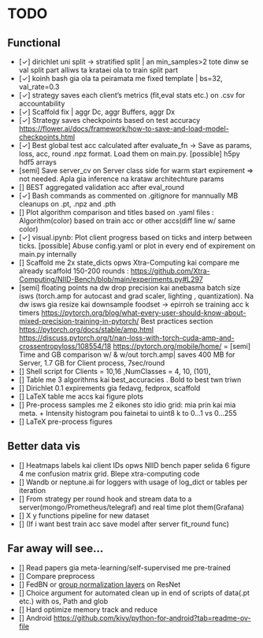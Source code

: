 # TODO

## Functional
- [✓] dirichlet uni split -> stratified split | an min_samples>2 tote dinw se val split part alliws ta krataei ola to train split part
- [✓] koinh bash gia ola ta peiramata me fixed template | bs=32, val_rate=0.3
- [✓] strategy saves each client’s metrics (fit,eval stats etc.) on .csv for accountability
- [✓] Scaffold fix | aggr Dc, aggr Buffers, aggr Dx
- [✓] Strategy saves checkpoints based on test accuracy 
https://flower.ai/docs/framework/how-to-save-and-load-model-checkpoints.html
- [✓] Best global test acc calculated after evaluate_fn -> Save as params, loss, acc, round .npz format. Load them on main.py. [possible] h5py hdf5 arrays
- [semi] Save server_cv on Server class side for warm start expirement => not needed. Apla gia inference na krataw architechture params 
- [] BEST aggregated validation acc after eval_round
- [✓] Bash commands as commented on .gitignore for mannually MB cleanups on .pt, .npz and .pth
- [] Plot algorithm comparison and titles based on .yaml files : Algorithm(color) based on train acc or other accs(diff line w/ same color)
- [✓] visual.ipynb: Plot client progress based on ticks and interp between ticks. [possible] Abuse config.yaml or plot in every end of expirement on main.py internally
- [] Scaffold me 2x state_dicts opws Xtra-Computing kai compare me already scaffold 150-200 rounds : https://github.com/Xtra-Computing/NIID-Bench/blob/main/experiments.py#L297
- [semi] floating points na dw drop precision kai anebasma batch size isws (torch.amp for autocast and grad scaler, lighting , quantization). Na dw isws gia resize kai downsample foodset -> epirroh se training acc k timers
https://pytorch.org/blog/what-every-user-should-know-about-mixed-precision-training-in-pytorch/ Best practices section
https://pytorch.org/docs/stable/amp.html
https://discuss.pytorch.org/t/nan-loss-with-torch-cuda-amp-and-crossentropyloss/108554/18
https://pytorch.org/mobile/home/
= [semi] Time and GB comparison w/ & w/out torch.amp| saves 400 MB for Server, 1.7 GB for Client process, 7sec/round 
- [] Shell script for Clients = 10,16 ,NumClasses = 4, 10, (101),
- [] Table me 3 algorithms kai best_accuracies . Bold to best twn triwn
- [] Dirichlet 0.1 expirements gia fedavg, fedprox, scaffold
- [] LaTeX table me accs kai figure plots
- [] Pre-process samples me 2 eikones sto idio grid: mia prin kai mia meta. + Intensity histogram pou fainetai to uint8 k to 0...1 vs 0...255
- [] LaTeX pre-process figures

## Better data vis
- [] Heatmaps labels kai client IDs opws NIID bench paper selida 6 figure 4 me confusion matrix grid. Blepe xtra-computing code
- [] Wandb or neptune.ai for loggers with usage of log_dict or tables per iteration
- [] From strategy per round hook and stream data to a server(mongo/Prometheus/telegraf) and real time plot them(Grafana)
- [] X y functions pipeline for new dataset
- [] (If i want best train acc save model after server fit_round func)

## Far away will see...
- [] Read papers gia meta-learning/self-supervised me pre-trained
- [] Compare preprocess
- [] FedBN or [group normalization layers](https://github.com/stevelaskaridis/Federated-Learning-for-Inference-at-Anytime-and-Anywhere/blob/master/models/resnet_v2.py) on ResNet
- [] Choice argument for automated clean up in end of scripts of data(.pt etc.) with os, Path and glob
- [] Hard optimize memory track and reduce
- [] Android https://github.com/kivy/python-for-android?tab=readme-ov-file 

